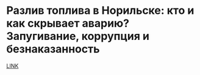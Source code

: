 # Разлив топлива в Норильске: кто и как скрывает аварию? Запугивание, коррупция и безнаказанность



[LINK](https://varlamov.ru/3927159.html)